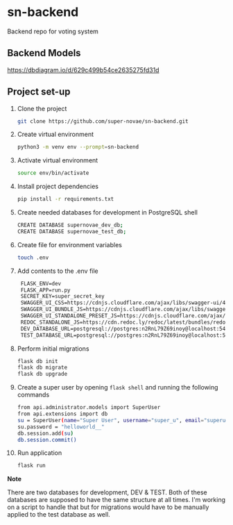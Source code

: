 # sn-backend
Backend repo for voting system

## Backend Models
https://dbdiagram.io/d/629c499b54ce2635275fd31d

## Project set-up
1. Clone the project
   ```bash
   git clone https://github.com/super-novae/sn-backend.git
   ```
2. Create virtual environment
   ```bash
   python3 -m venv env --prompt=sn-backend
   ```

3. Activate virtual environment
   ```bash
   source env/bin/activate
   ```

4. Install project dependencies
   ```bash
   pip install -r requirements.txt
   ```

5. Create needed databases for development in PostgreSQL shell
   ```bash
   CREATE DATABASE supernovae_dev_db;
   CREATE DATABASE supernovae_test_db;
   ```

6. Create file for environment variables
   ```bash
   touch .env
   ```

7. Add contents to the .env file
   ```txt
    FLASK_ENV=dev
    FLASK_APP=run.py
    SECRET_KEY=super_secret_key
    SWAGGER_UI_CSS=https://cdnjs.cloudflare.com/ajax/libs/swagger-ui/4.11.1/swagger-ui.min.css
    SWAGGER_UI_BUNDLE_JS=https://cdnjs.cloudflare.com/ajax/libs/swagger-ui/4.11.1/swagger-ui-bundle.min.js
    SWAGGER_UI_STANDALONE_PRESET_JS=https://cdnjs.cloudflare.com/ajax/libs/swagger-ui/4.11.1/swagger-ui-standalone-preset.min.js
    REDOC_STANDALONE_JS=https://cdn.redoc.ly/redoc/latest/bundles/redoc.standalone.js
    DEV_DATABASE_URL=postgresql://postgres:n2RnL79Z69inoy@localhost:5432/supernovae_dev_db
    TEST_DATABASE_URL=postgresql://postgres:n2RnL79Z69inoy@localhost:5432/supernovae_test_db
    ```

8. Perform initial migrations
   ```bash
   flask db init
   flask db migrate
   flask db upgrade
   ```
9. Create a super user by opening `flask shell` and running the following commands
    ```bash
   from api.administrator.models import SuperUser
   from api.extensions import db
   su = SuperUser(name="Super User", username="super_u", email="superu@email.com")
   su.password = "helloworld__"
   db.session.add(su)
   db.session.commit()
   ```
10. Run application
    ```bash
    flask run
    ```

**Note**

There are two databases for development, DEV & TEST. Both of these databases are supposed to have the same structure at all times. I'm working on a script to handle that but for migrations would have to be manually applied to the test database as well.
